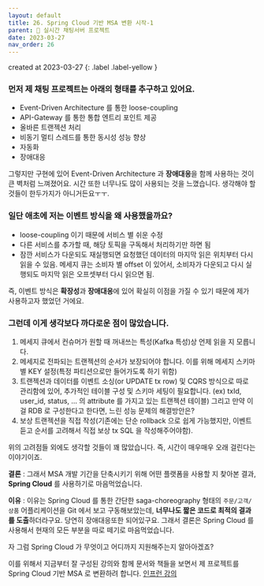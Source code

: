 ```yaml
---
layout: default
title: 26. Spring Cloud 기반 MSA 변환 시작-1
parent: 📌 실시간 채팅서버 프로젝트
date: 2023-03-27
nav_order: 26
---
```

created at 2023-03-27
{: .label .label-yellow }

### **먼저 제 채팅 프로젝트는 아래의 형태를 추구하고 있어요.**
* Event-Driven Architecture 를 통한 loose-coupling
* API-Gateway 를 통한 통합 엔트리 포인트 제공
* 올바른 트랜젝션 처리
* 비동기 멀티 스레드를 통한 동시성 성능 향상
* 자동화
* 장애대응

그렇지만 구현에 있어 Event-Driven Architecture 과 **장애대응**을 함께 사용하는 것이 큰 벽처럼 느껴졌어요. 시간 또한 너무나도 많이 사용되는 것을 느꼈습니다. 생각해야 할 것들이 한두가지가 아니거든요ㅜㅜ.

### **일단 애초에 저는 이벤트 방식을 왜 사용했을까요?**
* loose-coupling 이기 때문에 서비스 별 쉬운 수정
* 다른 서비스를 추가할 때, 해당 토픽을 구독해서 처리하기만 하면 됨
* 잠깐 서비스가 다운되도 재실행되면 요청했던 데이터의 마지막 읽은 위치부터 다시 읽을 수 있음. 메세지 큐는 소비자 별 offset 이 있어서, 소비자가 다운되고 다시 실행되도 마지막 읽은 오프셋부터 다시 읽으면 됨.

즉, 이벤트 방식은 **확장성**과 **장애대응**에 있어 확실히 이점을 가질 수 있기 때문에 제가 사용하고자 했었던 거에요.

### **그런데 이게 생각보다 까다로운 점이 많았습니다.**
1. 메세지 큐에서 컨슈머가 원할 때 꺼내쓰는 특성(Kafka 특성)상 언제 읽을 지 모릅니다.
2. 메세지로 전파되는 트랜젝션의 순서가 보장되어야 합니다. 이를 위해 메세지 스키마 별 KEY 설정(특정 파티션으로만 들어가도록 하기 위함)
3. 트랜젝션과 데이터를 이벤트 소싱(or UPDATE tx row) 및 CQRS 방식으로 따로 관리함에 있어, 추가적인 테이블 구성 및 스키마 세팅이 필요합니다. (ex) txId, user_id, status, ... 의 attribute 를 가지고 있는 트랜젝션 테이블) 그리고 만약 이걸 RDB 로 구성한다고 한다면, 느린 성능 문제의 해결방안은?
4. 보상 트랜젝션을 직접 작성(기존에는 단순 rollback 으로 쉽게 가능했지만, 이벤트 듣고 순서를 고려해서 직접 보상 tx SQL 을 작성해주어야함).

위의 고려점들 외에도 생각할 것들이 꽤 많았습니다. 즉, 시간이 매우매우 오래 걸린다는 이야기이죠.

**결론** : 그래서 MSA 개발 기간을 단축시키기 위해 어떤 플랫폼을 사용할 지 찾아본 결과, **Spring Cloud** 를 사용하기로 마음먹었습니다.

**이유** : 이유는 Spring Cloud 를 통한 간단한 saga-choreography 형태의 `주문/고객/상품` 어플리케이션을 Git 에서 보고 구동해보았는데, **너무나도 짧은 코드로 최적의 결과를 도출**하더라구요. 당연히 장애대응또한 되어있구요. 그래서 결론은 Spring Cloud 를 사용해서 현재의 모든 부분을 따로 떼기로 마음먹었습니다.

자 그럼 Spring Cloud 가 무엇이고 어디까지 지원해주는지 알아아겠죠?

이를 위해서 지금부터 잘 구성된 강의와 함께 문서와 책들을 보면서 제 프로젝트를 Spring Cloud 기반 MSA 로 변환하려 합니다. [인프런 강의](https://www.inflearn.com/course/스프링-클라우드-마이크로서비스/dashboard)